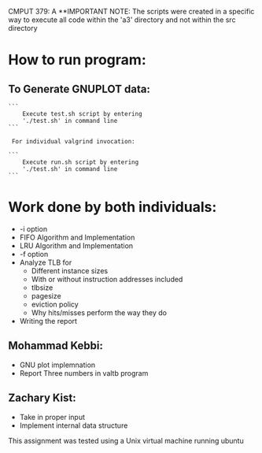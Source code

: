CMPUT 379: A
**IMPORTANT NOTE:
The scripts were created in a specific way to execute all code within the 'a3' directory and not
within the src directory

# How to run program: 

 ##   To Generate GNUPLOT data:
    
    ```
        Execute test.sh script by entering
        './test.sh' in command line
    ```
    
     For individual valgrind invocation:
    
    ```
        Execute run.sh script by entering
        './test.sh' in command line
    ```
    
# Work done by both individuals:
* -i option 
* FIFO Algorithm and Implementation
* LRU Algorithm and Implementation
* -f option
* Analyze TLB for
    * Different instance sizes
    * With or without instruction addresses included
    * tlbsize
    * pagesize
    * eviction policy
    * Why hits/misses perform the way they do
* Writing the report


## Mohammad Kebbi:
* GNU plot implemnation
* Report Three numbers in valtb program



## Zachary Kist:
* Take in proper input
* Implement internal data structure


This assignment was tested using a Unix virtual machine running ubuntu


